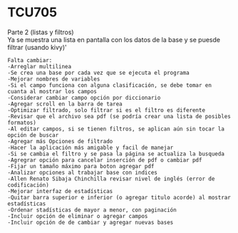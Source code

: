 # TCU705
Parte 2 (listas y filtros)    
    Ya se muestra una lista en pantalla con los datos de la base y se puesde filtrar (usando kivy)'

    Falta cambiar:
    -Arreglar multilinea
    -Se crea una base por cada vez que se ejecuta el programa
    -Mejorar nombres de variables
    -Si el campo funciona con alguna clasificación, se debe tomar en cuanta al mostrar los campos
    -Considerar cambiar campo opción por diccionario
    -Agregar scroll en la barra de tarea    
    -Optimizar filtrado, solo filtrar si es el filtro es diferente
    -Revisar que el archivo sea pdf (se podría crear una lista de posibles formatos)
    -Al editar campos, si se tienen filtros, se aplican aún sin tocar la opción de buscar
    -Agregar más Opciones de filtrado
    -Hacer la aplicación más amigable y facil de manejar
    -Si se cambia el filtro y se pasa la página se actualiza la busqueda
    -Agregrar opción para cancelar inserción de pdf o cambiar pdf
    -Fijar un tamaño máximo para boton agregar pdf
    -Analizar opciones al trabajar base con indices
    -Allen Renato Sibaja Chinchilla revisar nivel de inglés (error de codificación)
    -Mejorar interfaz de estadísticas
    -Quitar barra superior e inferior (o agregar titulo acorde) al mostrar estadísticas
    -Ordenar stadísticas de mayor a menor, con paginación
    -Incluir opción de eliminar o agregar campos
    -Incluir opción de de cambiar y agregar nuevas bases